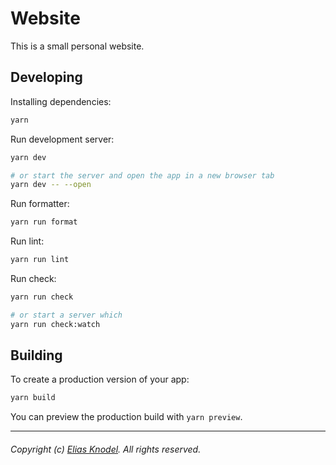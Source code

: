 # Website

This is a small personal website.  

## Developing

Installing dependencies:
```bash
yarn
```

Run development server:
```bash
yarn dev

# or start the server and open the app in a new browser tab
yarn dev -- --open
```

Run formatter:

```bash
yarn run format
```

Run lint:

```bash
yarn run lint
```

Run check:

```bash
yarn run check

# or start a server which
yarn run check:watch
```

## Building

To create a production version of your app:

```bash
yarn build
```

You can preview the production build with `yarn preview`.

<hr>

###### Copyright (c) [Elias Knodel][gh-link]. All rights reserved.

[gh-link]: https://github.com/elias-knodel
